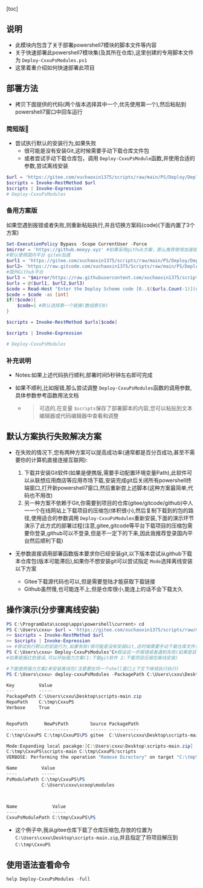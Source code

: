 [toc]

## 说明

- 此模块内包含了关于部署powershell7模块的脚本文件等内容
- 关于快速部署此powershell7模块集(及其所在仓库),这里创建的专用脚本文件为 `Deploy-CxxuPsModules.ps1`
- 这里着重介绍如何快速部署此项目

## 部署方法

- 拷贝下面提供的代码(两个版本选择其中一个,优先使用第一个),然后粘贴到powershell7窗口中回车运行

### 简短版👺

- 尝试执行默认的安装行为,如果失败
  - 很可能是没有安装Git,这时候需要手动下载仓库文件包
  - 或者尝试手动下载仓库包，调用 `Deploy-CxxuPsModule`函数,并使用合适的参数,尝试离线安装

```powershell
$url = 'https://gitee.com/xuchaoxin1375/scripts/raw/main/PS/Deploy/Deploy-CxxuPsModules.ps1'
$scripts = Invoke-RestMethod $url
$scripts | Invoke-Expression
# Deploy-CxxuPsModules 
```

### 备用方案版

如果您遇到报错或者失败,则重新粘贴执行,并且切换方案码(code)(下面内置了3个方案)

```powershell
Set-ExecutionPolicy Bypass -Scope CurrentUser -Force
$mirror = 'https://github.moeyy.xyz' #如果采用github方案，那么推荐使用加速镜像来下载脚本文件，如果此镜像不可用，请自行搜搜可用镜像，然后替换此值即可
#默认使用国内平台 gitee加速
$url1 = 'https://gitee.com/xuchaoxin1375/scripts/raw/main/PS/Deploy/Deploy-CxxuPsModules.ps1'
$url2= 'https://raw.gitcode.com/xuchaoxin1375/Scripts/raw/main/PS/Deploy/Deploy-CxxuPsModules.ps1'
#国外Github平台
$url3 = "$mirror/https://raw.githubusercontent.com/xuchaoxin1375/scripts/refs/heads/main/PS/Deploy/Deploy-CxxuPsModules.ps1"
$urls = @($url1, $url2,$url3)
$code = Read-Host "Enter the Deploy Scheme code [0..$($urls.Count-1)](default:1)"
$code = $code -as [int]
if(!$code){
	$code=1 #默认选择第一个链接(数组索引0)
}

$scripts = Invoke-RestMethod $urls[$code]

$scripts | Invoke-Expression

# Deploy-CxxuPsModules 

```

### 补充说明

- Notes:如果上述代码执行顺利,部署时间5秒钟左右即可完成
- 如果不顺利,比如报错,那么尝试调整 `Deploy-CxxuPsModules`函数的调用参数,具体参数参考函数用法文档

  - > 可选的,在变量 `$scripts`保存了部署脚本的内容,您可以粘贴到文本编辑器或代码编辑器中查看和调整
    >

## 默认方案执行失败解决方案

- 在失败的情况下,您有两种方案可以提高成功率(通常都是百分百成功,甚至不需要你的计算机直接连接互联网):

  1. 下载并安装Git软件(如果是便携版,需要手动配置环境变量Path),此软件可以从联想应用商店等应用市场下载,安装完成git后关闭所有powershell终端窗口,打开新powershell7窗口,然后重新尝上述脚本(这种方案最简单,代码也不用改)
  2. 另一种方案不依赖于Git,你需要到项目的仓库(gitee/gitcode/github)中人一一个在线网站上下载项目的压缩包(体积很小),然后复制下载到的包的路径,使用适合的参数调用 `Deploy-CxxuPsModules`重新安装,下面的演示环节演示了此方式的部署过程(注意,gitee,gitcode等平台下载项目的压缩包需要你登录,github可以不登录,但是不一定下的下来,因此我推荐登录国内平台然后顺利下载)
- 无参数直接调用部署函数版本要求你已经安装git,以下版本尝试从github下载本仓库包(版本可能滞后),如果你不想安装git可以尝试指定 `Mode`选择离线安装以下方案

  - Gitee下载源代码也可以,但是需要登陆才能获取下载链接
  - Github虽然慢,也可能连不上,但是仓库很小,能连上的话不会下载太久

## 操作演示(分步骤离线安装)

```powershell
PS C:\ProgramData\scoop\apps\powershell\current> cd
PS C:\Users\cxxu> $url = 'https://gitee.com/xuchaoxin1375/scripts/raw/main/PS/Deploy/Deploy-CxxuPsModules.ps1'
>> $scripts = Invoke-RestMethod $url
>> $scripts | Invoke-Expression
>> #尝试执行默认的安装行为,如果失败(很可能是没有安装Git,这时候需要手动下载仓库文件包),尝试手动调用Deploy-CxxuPsModule函数,并使用合适的参数,尝试离线安装
PS C:\Users\cxxu> Deploy-CxxuPsModules^C#假设这一步报错或者遇到失败(如果是目录名冲突,那么您可在调用`Deploy-CxxuPsModules`时使用路径RepoPath参数新指定取值,或者使用Force选项)
#如果是报红色错误,可以开始强力方案(1:下载git软件 2:下载项目压缩包离线安装)

#下面使用强力方案2来安装离线包(注意要在同一个shell窗口上下文下继续执行执行)
PS C:\Users\cxxu> deploy-cxxuPsModules -PackagePath C:\Users\cxxu\Desktop\scripts-main.zip -RepoPath C:\tmp\CxxuPS -Verbose

Key         Value
---         -----
PackagePath C:\Users\cxxu\Desktop\scripts-main.zip
RepoPath    C:\tmp\CxxuPS
Verbose     True


RepoPath      NewPsPath        Source PackagePath                            Mode    Force
--------      ---------        ------ -----------                            ----    -----
C:\tmp\CxxuPS C:\tmp\CxxuPS\PS gitee  C:\Users\cxxu\Desktop\scripts-main.zip Default False

Mode:Expanding local pacakge:[C:\Users\cxxu\Desktop\scripts-main.zip]
C:\tmp\CxxuPS\scripts-main C:\tmp\CxxuPS/scripts
VERBOSE: Performing the operation "Remove Directory" on target "C:\tmp\CxxuPS\scripts-main".

Name         Value
----         -----
PsModulePath C:\tmp\CxxuPS\PS
             C:\Users\cxxu\scoop\modules



Name             Value
----             -----
CxxuPsModulePath C:\tmp\CxxuPS\PS


```

- 这个例子中,我从gitee仓库下载了仓库压缩包,存放的位置为 `C:\Users\cxxu\Desktop\scripts-main.zip`,并且指定了将项目解压到 `C:\tmp\CxxuPS`

## 使用语法查看命令

```powershell
help Deploy-CxxuPsModules -full
```
